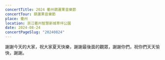 ```yaml
---
concertTitle: 2024 衢州葫蘆果音樂節
concertTour: 葫蘆果音樂節
place: 衢州
location: 浙江衢州智慧新城草坪公園
date: 2024-08-24
concertPageSlug: "20240824"
---
```

謝謝今天的大家，祝大家夏天快樂，謝謝最後面的觀眾，謝謝你們，祝你們天天愉快，謝謝。